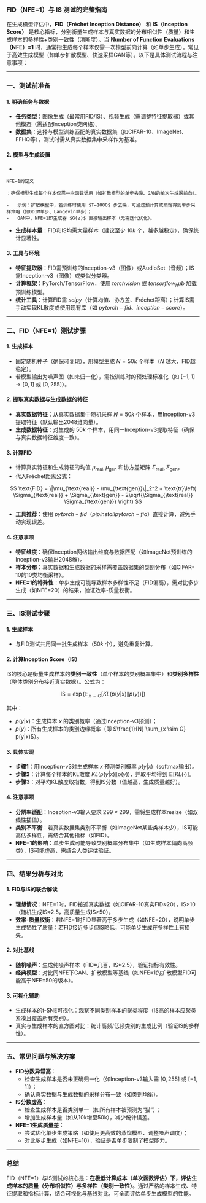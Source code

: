 ### **FID（NFE=1）与 IS 测试的完整指南**

在生成模型评估中，**FID（Fréchet Inception Distance）** 和 **IS（Inception Score）** 是核心指标，分别衡量生成样本与真实数据的分布相似性（质量）和生成样本的多样性+类别一致性（清晰度）。当 **Number of Function Evaluations（NFE）=1** 时，通常指生成每个样本仅需一次模型前向计算（如单步生成），常见于高效生成模型（如单步扩散模型、快速采样GAN等）。以下是具体测试流程与注意事项：

------

### **一、测试前准备**

#### **1. 明确任务与数据**

-   **任务类型**：图像生成（最常用FID/IS）、视频生成（需调整特征提取器）或其他模态（需适配Inception类网络）。
-   **数据集**：选择与模型训练匹配的真实数据集（如CIFAR-10、ImageNet、FFHQ等），测试时需从真实数据集中采样作为基准。

#### **2. 模型与生成设置**

-   

    NFE=1的定义

    ：确保模型生成每个样本仅需一次函数调用（如扩散模型的单步去噪、GAN的单次生成器前向）。

    -   示例：扩散模型中，若训练时使用 $T=1000$ 步去噪，可通过预计算或蒸馏得到单步采样策略（如DDIM单步、Langevin单步）；
    -   GAN中，NFE=1即生成器 $G(z)$ 直接输出样本（无需迭代优化）。

-   **生成样本量**：FID和IS均需大量样本（建议至少 $10k$ 个，越多越稳定），确保统计显著性。

#### **3. 工具与环境**

-   **特征提取器**：FID需预训练的Inception-v3（图像）或AudioSet（音频）；IS需Inception-v3（图像）或类似分类器。
-   **计算框架**：PyTorch/TensorFlow，使用 $torchvision$ 或 $tensorflow_hub$ 加载预训练模型。
-   **统计工具**：计算FID需 $scipy$（计算均值、协方差、Fréchet距离）；计算IS需手动实现KL散度或使用现有库（如 $pytorch-fid$、$inception-score$）。

------

### **二、FID（NFE=1）测试步骤**

#### **1. 生成样本**

-   固定随机种子（确保可复现），用模型生成 $N=50k$ 个样本（$N$ 越大，FID越稳定）。
-   若模型输出为噪声图（如未归一化），需按训练时的预处理标准化（如 $[-1,1] \to [0,1]$ 或 $[0,255]$）。

#### **2. 提取真实数据与生成数据的特征**

-   **真实数据特征**：从真实数据集中随机采样 $N=50k$ 个样本，用Inception-v3提取特征（默认输出2048维向量）。
-   **生成数据特征**：对生成的 $50k$ 个样本，用同一Inception-v3提取特征（确保与真实数据特征维度一致）。

#### **3. 计算FID**

-   计算真实特征和生成特征的均值 $\mu_{\text{real}}, \mu_{\text{gen}}$ 和协方差矩阵 $\Sigma_{\text{real}}, \Sigma_{\text{gen}}$。
-   代入Fréchet距离公式：

$$
\text{FID} = \|\mu_{\text{real}} - \mu_{\text{gen}}\|_2^2 + \text{tr}\left( \Sigma_{\text{real}} + \Sigma_{\text{gen}} - 2\sqrt{\Sigma_{\text{real}} \Sigma_{\text{gen}}} \right)
$$

-   **工具推荐**：使用 $pytorch-fid$（$pip install pytorch-fid$）直接计算，避免手动实现误差。

#### **4. 注意事项**

-   **特征维度**：确保Inception网络输出维度与数据匹配（如ImageNet预训练的Inception-v3输出2048维）。
-   **样本分布**：真实数据和生成数据的采样需覆盖数据集的类别分布（如CIFAR-10的10类均衡采样）。
-   **NFE=1的特殊性**：单步生成可能导致样本多样性不足（FID偏高），需对比多步生成（如NFE=20）的结果，验证效率-质量权衡。

------

### **三、IS测试步骤**

#### **1. 生成样本**

-   与FID测试共用同一批生成样本（$50k$ 个），避免重复计算。

#### **2. 计算Inception Score（IS）**

IS的核心是衡量生成样本的**类别一致性**（单个样本的类别概率集中）和**类别多样性**（整体类别分布接近真实数据）。公式为：

$$
\text{IS} = \exp\left( \mathbb{E}_{x \sim G} [KL(p(y|x) \| p(y))] \right)
$$

其中：

-   $p(y|x)$：生成样本 $x$ 的类别概率（通过Inception-v3预测）；
-   $p(y)$：所有生成样本的类别边缘概率（即 $\frac{1}{N} \sum_{x \sim G} p(y|x)$）。

#### **3. 具体实现**

-   **步骤1**：用Inception-v3对生成样本 $x$ 预测类别概率 $p(y|x)$（softmax输出）。
-   **步骤2**：计算每个样本的KL散度 $KL(p(y|x) \| p(y))$，并取平均得到 $\mathbb{E}[KL(\cdot)]$。
-   **步骤3**：对平均KL散度取指数，得到IS分数（值越高，生成质量越好）。

#### **4. 注意事项**

-   **分辨率适配**：Inception-v3输入要求 $299 \times 299$，需将生成样本resize（如双线性插值）。
-   **类别不平衡**：若真实数据集类别不平衡（如ImageNet某些类样本少），IS可能高估多样性，需结合其他指标（如FID）。
-   **NFE=1的影响**：单步生成可能导致类别概率分布集中（如生成样本偏向高频类），IS可能虚高，需结合人类评估验证。

------

### **四、结果分析与对比**

#### **1. FID与IS的联合解读**

-   **理想情况**：NFE=1时，FID接近真实数据（如CIFAR-10真实FID≈20），IS>10（随机生成IS≈2.5，高质量生成IS>50）。
-   **效率-质量权衡**：若NFE=1时FID显著高于多步生成（如NFE=20），说明单步生成牺牲了质量；若FID接近多步但IS略低，可能单步生成在多样性上有损失。

#### **2. 对比基线**

-   **随机噪声**：生成纯噪声样本（FID≈几百，IS≈2.5），验证指标有效性。
-   **经典模型**：对比同NFE下GAN、扩散模型等基线（如NFE=1的扩散模型FID可能高于NFE=50的版本）。

#### **3. 可视化辅助**

-   生成样本的t-SNE可视化：观察不同类别样本的聚类程度（IS高的样本应聚类紧凑且覆盖所有类别）。
-   真实与生成样本的直方图对比：统计高频/低频类别的生成比例（验证IS的多样性）。

------

### **五、常见问题与解决方案**

-   **FID分数异常高**：
    -   检查生成样本是否未正确归一化（如Inception-v3输入需 $[0,255]$ 或 $[-1,1]$）；
    -   确认真实数据与生成数据的采样分布一致（如类别均衡）。
-   **IS分数虚高**：
    -   检查生成样本是否类别单一（如所有样本被预测为“猫”）；
    -   增加生成样本量（如从10k增至50k），减少统计误差。
-   **NFE=1生成质量差**：
    -   尝试优化单步生成策略（如使用更高效的蒸馏模型、调整噪声调度）；
    -   对比多步生成（如NFE=10），验证是否单步限制了模型能力。

------

### **总结**

FID（NFE=1）与IS测试的核心是：**在极低计算成本（单次函数评估）下，评估生成样本的质量（分布相似性）与多样性（类别一致性）**。通过严格的样本生成、特征提取和指标计算，结合可视化与基线对比，可全面评估单步生成模型的性能。
